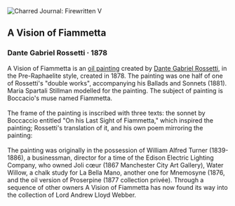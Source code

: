 <div class="artwork-of-the-day">
  <div class="container">
    <div class="img-wrapper">
      <img
        src="https://uploads2.wikiart.org/images/dante-gabriel-rossetti/a-vision-of-fiammetta-1878.jpg!Large.jpg"
        alt="Charred Journal: Firewritten V" />
    </div>
    <div class="artwork-detail">
      <div class="artwork-origin"> 
        <h2 class="artwork-name">A Vision of Fiammetta</h2>
        <h3 class="artist">
          Dante Gabriel Rossetti
                    ·  1878
        </h3>
      </div>
      <p class="description">
        <span class="artwork-description-text ng-binding" ng-bind-html="viewModel.ArtworkOfTheDay.Description | unsafe">A Vision of Fiammetta is an <a target="_blank" href="/en/paintings-by-media/oil-on-sacking">oil painting</a> created by <a target="_blank" href="/en/dante-gabriel-rossetti">Dante Gabriel Rossetti</a>, in the Pre-Raphaelite style, created in 1878. The painting was one half of one of Rossetti's "double works", accompanying his Ballads and Sonnets (1881). Maria Spartali Stillman modelled for the painting. The subject of painting is Boccacio's muse named Fiammetta.
<br>
<br>The frame of the painting is inscribed with three texts: the sonnet by Boccaccio entitled "On his Last Sight of Fiammetta," which inspired the painting; Rossetti's translation of it, and his own poem mirroring the painting:
<br>
<br>The painting was originally in the possession of William Alfred Turner (1839-1886), a businessman, director for a time of the Edison Electric Lighting Company, who owned Joli cœur (1867 Manchester City Art Gallery), Water Willow, a chalk study for La Bella Mano, another one for Mnemosyne (1876, and the oil version of Proserpine (1877 collection privée). Through a sequence of other owners A Vision of Fiammetta has now found its way into the collection of Lord Andrew Lloyd Webber.</span>
                        <div class="text-shadow-container" ng-show="showShadow" style=""></div>
      </p>
    </div>
  </div>

</div>
